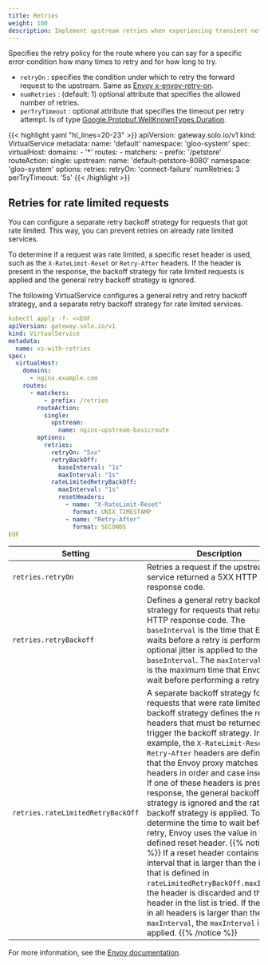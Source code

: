 ```yaml
---
title: Retries
weight: 100
description: Implement upstream retries when experiencing transient network errors
---
```


Specifies the retry policy for the route where you can say for a specific error condition how many times to retry and
for how long to try.

* `retryOn` : specifies the condition under which to retry the forward request to the upstream. Same as [Envoy x-envoy-retry-on](https://www.envoyproxy.io/docs/envoy/latest/configuration/http/http_filters/router_filter#x-envoy-retry-on).
* `numRetries` : (default: 1) optional attribute that specifies the allowed number of retries.
* `perTryTimeout` : optional attribute that specifies the timeout per retry attempt. Is of type [Google.Protobuf.WellKnownTypes.Duration](https://developers.google.com/protocol-buffers/docs/reference/csharp/class/google/protobuf/well-known-types/duration).

{{< highlight yaml "hl_lines=20-23" >}}
apiVersion: gateway.solo.io/v1
kind: VirtualService
metadata:
  name: 'default'
  namespace: 'gloo-system'
spec:
  virtualHost:
    domains:
    - '*'
    routes:
    - matchers:
       - prefix: '/petstore'
      routeAction:
        single:
          upstream:
            name: 'default-petstore-8080'
            namespace: 'gloo-system'
      options:
        retries:
          retryOn: 'connect-failure'
          numRetries: 3
          perTryTimeout: '5s'
{{< /highlight >}}


## Retries for rate limited requests

You can configure a separate retry backoff strategy for requests that got rate limited. This way, you can prevent retries on already rate limited services. 

To determine if a request was rate limited, a specific reset header is used, such as the `X-RateLimit-Reset` or `Retry-After` headers. If the header is present in the response, the backoff strategy for rate limited requests is applied and the general retry backoff strategy is ignored.

The following VirtualService configures a general retry and retry backoff strategy, and a separate retry backoff strategy for rate limited services. 

```yaml
kubectl apply -f- <<EOF
apiVersion: gateway.solo.io/v1
kind: VirtualService
metadata:
  name: vs-with-retries
spec:
  virtualHost:
    domains:
      - nginx.example.com
    routes:
      - matchers:
          - prefix: /retries
        routeAction:
          single:
            upstream:
              name: nginx-upstream-basicroute
        options:
          retries:
            retryOn: "5xx"
            retryBackOff:
              baseInterval: "1s"
              maxInterval: "1s"
            rateLimitedRetryBackOff:
              maxInterval: "1s"
              resetHeaders:
                - name: "X-RateLimit-Reset"
                  format: UNIX_TIMESTAMP
                - name: "Retry-After"
                  format: SECONDS
EOF
```

| Setting | Description | 
| -- | -- | 
| `retries.retryOn` | Retries a request if the upstream service returned a 5XX HTTP response code.  | 
| `retries.retryBackoff` |Defines a general retry backoff strategy for requests that return a 5XX HTTP response code. The `baseInterval` is the time that Envoy waits before a retry is performed. An optional jitter is applied to the `baseInterval`. The `maxInterval` setting is the maximum time that Envoy can wait before performing a retry.  | 
| `retries.rateLimitedRetryBackOff` | A separate backoff strategy for requests that were rate limited. The backoff strategy defines the reset headers that must be returned to trigger the backoff strategy. In this example, the  `X-RateLimit-Reset` and `Retry-After` headers are defined. Note that the Envoy proxy matches these headers in order and case insensitive. If one of these headers is present in a response, the general backoff strategy is ignored and the rate limited backoff strategy is applied. To determine the time to wait before a retry, Envoy uses the value in the defined reset header. {{% notice note %}} If a reset header contains an interval that is larger than the interval that is defined in `rateLimitedRetryBackOff.maxInterval`, the header is discarded and the next header in the list is tried. If the interval in all headers is larger than the `maxInterval`, the `maxInterval` is applied. {{% /notice %}}| 

For more information, see the [Envoy documentation](https://www.envoyproxy.io/docs/envoy/latest/api-v3/config/route/v3/route_components.proto#envoy-v3-api-field-config-route-v3-retrypolicy-rate-limited-retry-back-off). 


